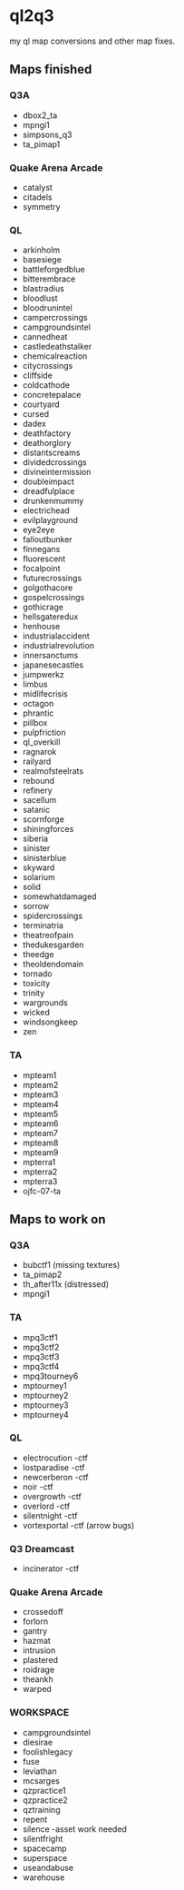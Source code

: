 # ql2q3
my ql map conversions and other map fixes.

## Maps finished

### Q3A

* dbox2_ta
* mpngi1
* simpsons_q3
* ta_pimap1

### Quake Arena Arcade

* catalyst
* citadels
* symmetry

### QL

* arkinholm
* basesiege
* battleforgedblue
* bitterembrace
* blastradius
* bloodlust
* bloodrunintel
* campercrossings
* campgroundsintel
* cannedheat
* castledeathstalker
* chemicalreaction
* citycrossings
* cliffside
* coldcathode
* concretepalace
* courtyard
* cursed
* dadex
* deathfactory
* deathorglory
* distantscreams
* dividedcrossings
* divineintermission
* doubleimpact
* dreadfulplace
* drunkenmummy
* electrichead
* evilplayground
* eye2eye
* falloutbunker
* finnegans
* fluorescent
* focalpoint
* futurecrossings
* golgothacore
* gospelcrossings
* gothicrage
* hellsgateredux
* henhouse
* industrialaccident
* industrialrevolution
* innersanctums
* japanesecastles
* jumpwerkz
* limbus
* midlifecrisis
* octagon
* phrantic
* pillbox
* pulpfriction
* ql_overkill
* ragnarok
* railyard
* realmofsteelrats
* rebound
* refinery
* sacellum
* satanic
* scornforge
* shiningforces
* siberia
* sinister
* sinisterblue
* skyward
* solarium
* solid
* somewhatdamaged
* sorrow
* spidercrossings
* terminatria
* theatreofpain
* thedukesgarden
* theedge
* theoldendomain
* tornado
* toxicity
* trinity
* wargrounds
* wicked
* windsongkeep
* zen

### TA

* mpteam1
* mpteam2
* mpteam3
* mpteam4
* mpteam5
* mpteam6
* mpteam7
* mpteam8
* mpteam9
* mpterra1
* mpterra2
* mpterra3
* ojfc-07-ta

## Maps  to work on

### Q3A

* bubctf1 (missing textures)
* ta_pimap2
* th_after11x	(distressed)
* mpngi1

### TA

* mpq3ctf1
* mpq3ctf2
* mpq3ctf3
* mpq3ctf4
* mpq3tourney6
* mptourney1
* mptourney2
* mptourney3
* mptourney4

### QL

* electrocution			-ctf
* lostparadise			-ctf
* newcerberon			-ctf
* noir					-ctf
* overgrowth			-ctf
* overlord				-ctf
* silentnight			-ctf
* vortexportal			-ctf (arrow bugs)

### Q3 Dreamcast

* incinerator			-ctf

### Quake Arena Arcade

* crossedoff
* forlorn
* gantry
* hazmat
* intrusion
* plastered
* roidrage
* theankh
* warped

### WORKSPACE

* campgroundsintel
* diesirae
* foolishlegacy
* fuse
* leviathan
* mcsarges
* qzpractice1
* qzpractice2
* qztraining
* repent
* silence				-asset work needed
* silentfright
* spacecamp
* superspace
* useandabuse
* warehouse
